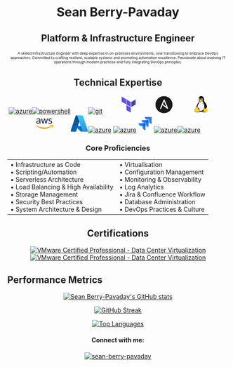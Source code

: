 <h1 align="center">Sean Berry-Pavaday</h1>

<h2 align="center">Platform & Infrastructure Engineer</h2>
<p align="center" style="font-size: 8px;">A skilled Infrastructure Engineer with deep expertise in on-premises environments, now transitioning to embrace DevOps approaches. Committed to crafting resilient, scalable systems and promoting automation excellence. Passionate about evolving IT operations through modern practices and fully integrating DevOps principles.</p>


<h2 align="center">Technical Expertise</h2>
<p align="center"><a href="https://www.vmware.com/" target="_blank" rel="noreferrer"><img src="https://www.freepnglogos.com/uploads/vmware-png-logo/vmware-administration-essentials-including-admin-png-logo--15.png" alt="azure" width="40" height="40"/></a><a href="https://powershell.org/" target="_blank" rel="noreferrer" style="margin-right: 40px;"><img src="https://gist.githubusercontent.com/Xainey/d5bde7d01dcbac51ac951810e94313aa/raw/6c858c46726541b48ddaaebab29c41c07a196394/PowerShell.svg" alt="powershell" width="40" height="40"/></a><a href="https://git-scm.com/" target="_blank" rel="noreferrer" style="margin-right: 40px;"><img src="https://www.vectorlogo.zone/logos/git-scm/git-scm-icon.svg" alt="git" width="40" height="40"/></a><a href="https://www.terraform.io/" target="_blank" rel="noreferrer" style="margin-right: 40px;"><img src="https://raw.githubusercontent.com/devicons/devicon/ca28c779441053191ff11710fe24a9e6c23690d6/icons/terraform/terraform-original.svg" alt="terraform" width="40" height="40"/></a><a href="https://www.ansible.com/" target="_blank" rel="noreferrer" style="margin-right: 40px;"><img src="https://github.com/devicons/devicon/raw/master/icons/ansible/ansible-original.svg" alt="ansible" width="40" height="40"/></a> <a href="https://www.linux.org/" target="_blank" rel="noreferrer" style="margin-right: 40px;"><img src="https://raw.githubusercontent.com/devicons/devicon/master/icons/linux/linux-original.svg" alt="linux" width="40" height="40"/></a><a href="https://aws.amazon.com" target="_blank" rel="noreferrer" style="margin-right: 40px;"><img src="https://raw.githubusercontent.com/devicons/devicon/master/icons/amazonwebservices/amazonwebservices-original-wordmark.svg" alt="aws" width="40" height="40"/></a><a href="https://azure.microsoft.com/" target="_blank" rel="noreferrer"><img src="https://github.com/devicons/devicon/raw/master/icons/azure/azure-original.svg" alt="azure" width="40" height="40"/></a><a href="https://prometheus.io/" target="_blank" rel="noreferrer"><img src="https://upload.wikimedia.org/wikipedia/commons/thumb/3/38/Prometheus_software_logo.svg/1200px-Prometheus_software_logo.svg.png" alt="azure" width="40" height="40"/></a>
 <a href="https://www.purestorage.com" target="_blank" rel="noreferrer"><img src="https://cdn.worldvectorlogo.com/logos/pure-storage.svg" alt="azure" width="40" height="40"/></a><a href="https://www.atlassian.com/software/jira" target="_blank" rel="noreferrer"><img src="https://github.com/devicons/devicon/blob/master/icons/jira/jira-original.svg" alt="azure" width="40" height="40"/></a><a href="https://www.sumologic.com/" target="_blank" rel="noreferrer"><img src="https://static-00.iconduck.com/assets.00/sumologic-icon-512x512-f0vls53x.png" alt="azure" width="40" height="40"/></a><a href="https://www.hpe.com/uk/en/home.html" target="_blank" rel="noreferrer"><img src="https://companieslogo.com/img/orig/HPE_BIG.D-edfece68.png?t=1720244492" alt="azure" width="90" height="40"/></a>
</p>


<h3 align="center">Core Proficiencies</h3>
<div align="center">
<table>
  <tr>
    <td>
      ▪ Infrastructure as Code<br>
      ▪ Scripting/Automation<br>
      ▪ Serverless Architecture<br>        
      ▪ Load Balancing & High Availability<br> 
      ▪ Storage Management<br>  
      ▪ Security Best Practices<br> 
      ▪ System Architecture & Design
    </td>
    <td>
      ▪ Virtualisation<br>
      ▪ Configuration Management<br>
      ▪ Monitoring & Observability<br>
      ▪ Log Analytics<br>
      ▪ Jira & Confluence Workflow<br>
      ▪ Database Administration<br>
      ▪ DevOps Practices & Culture
    </td>
  </tr>
</table>
</div>


<h2 align="center">Certifications</h2>
<p align="center">
 <p align="center">
  <a href="https://www.credly.com/badges/53f2fb80-6a9d-4aac-a11c-c8c57a6a7df0?source=linked_in_profile" target="_blank" rel="noreferrer">
    <img src="https://images.credly.com/size/340x340/images/d17db04c-7c17-4bb6-ac91-e287dfb3340c/VMware_Cert_P_DCV.png" alt="VMware Certified Professional - Data Center Virtualization" width="100" height="100"/><a href="https://www.credly.com/badges/0f77880b-ac01-4cbd-a4cd-b031f15c602d?source=linked_in_profile" target="_blank" rel="noreferrer">
    <img src="https://images.credly.com/size/340x340/images/00634f82-b07f-4bbd-a6bb-53de397fc3a6/image.png" alt="VMware Certified Professional - Data Center Virtualization" width="100" height="100"/>
  </a>
</p>

## Performance Metrics

<div align="center">

[![Sean Berry-Pavaday's GitHub stats](https://github-readme-stats.vercel.app/api?username=seanberrypavaday&show_icons=true&theme=radical)](https://github.com/anuraghazra/github-readme-stats)
 
[![GitHub Streak](https://github-readme-streak-stats-snowy-delta.vercel.app?user=seanberrypavaday&theme=tokyonight-duo&date_format=M%20j%5B%2C%20Y%5D)](https://git.io/streak-stats)

[![Top Languages](https://github-readme-stats.vercel.app/api/top-langs/?username=seanberrypavaday&layout=compact&theme=github_dark&hide_border=true)](https://github.com/anuraghazra/github-readme-stats)

</div>




<h4 align="center">Connect with me:</h4>
<p align="center">
<a href="https://linkedin.com/in/sean-berry-pavaday" target="blank"><img align="center" src="https://raw.githubusercontent.com/rahuldkjain/github-profile-readme-generator/master/src/images/icons/Social/linked-in-alt.svg" alt="sean-berry-pavaday" height="30" width="40" /></a>
</p>
